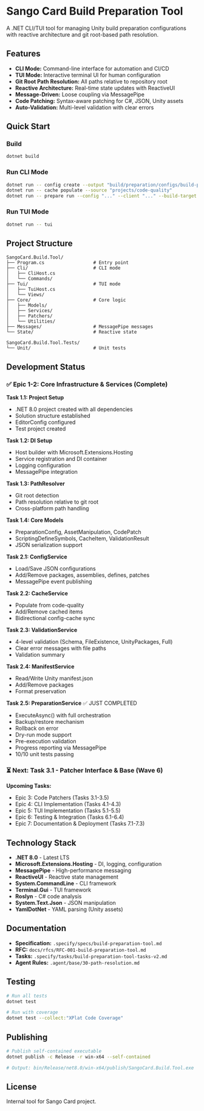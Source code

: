 # Sango Card Build Preparation Tool

A .NET CLI/TUI tool for managing Unity build preparation configurations with reactive architecture and git root-based path resolution.

## Features

- **CLI Mode:** Command-line interface for automation and CI/CD
- **TUI Mode:** Interactive terminal UI for human configuration
- **Git Root Path Resolution:** All paths relative to repository root
- **Reactive Architecture:** Real-time state updates with ReactiveUI
- **Message-Driven:** Loose coupling via MessagePipe
- **Code Patching:** Syntax-aware patching for C#, JSON, Unity assets
- **Auto-Validation:** Multi-level validation with clear errors

## Quick Start

### Build

```bash
dotnet build
```

### Run CLI Mode

```bash
dotnet run -- config create --output "build/preparation/configs/build-preparation.json"
dotnet run -- cache populate --source "projects/code-quality"
dotnet run -- prepare run --config "..." --client "..." --build-target "StandaloneWindows64"
```

### Run TUI Mode

```bash
dotnet run -- tui
```

## Project Structure

```
SangoCard.Build.Tool/
├── Program.cs                  # Entry point
├── Cli/                        # CLI mode
│   ├── CliHost.cs
│   └── Commands/
├── Tui/                        # TUI mode
│   ├── TuiHost.cs
│   └── Views/
├── Core/                       # Core logic
│   ├── Models/
│   ├── Services/
│   ├── Patchers/
│   └── Utilities/
├── Messages/                   # MessagePipe messages
└── State/                      # Reactive state

SangoCard.Build.Tool.Tests/
└── Unit/                       # Unit tests
```

## Development Status

### ✅ Epic 1-2: Core Infrastructure & Services (Complete)

**Task 1.1: Project Setup**

- .NET 8.0 project created with all dependencies
- Solution structure established
- EditorConfig configured
- Test project created

**Task 1.2: DI Setup**

- Host builder with Microsoft.Extensions.Hosting
- Service registration and DI container
- Logging configuration
- MessagePipe integration

**Task 1.3: PathResolver**

- Git root detection
- Path resolution relative to git root
- Cross-platform path handling

**Task 1.4: Core Models**

- PreparationConfig, AssetManipulation, CodePatch
- ScriptingDefineSymbols, CacheItem, ValidationResult
- JSON serialization support

**Task 2.1: ConfigService**

- Load/Save JSON configurations
- Add/Remove packages, assemblies, defines, patches
- MessagePipe event publishing

**Task 2.2: CacheService**

- Populate from code-quality
- Add/Remove cached items
- Bidirectional config-cache sync

**Task 2.3: ValidationService**

- 4-level validation (Schema, FileExistence, UnityPackages, Full)
- Clear error messages with file paths
- Validation summary

**Task 2.4: ManifestService**

- Read/Write Unity manifest.json
- Add/Remove packages
- Format preservation

**Task 2.5: PreparationService** ✅ JUST COMPLETED

- ExecuteAsync() with full orchestration
- Backup/restore mechanism
- Rollback on error
- Dry-run mode support
- Pre-execution validation
- Progress reporting via MessagePipe
- 10/10 unit tests passing

### ⏳ Next: Task 3.1 - Patcher Interface & Base (Wave 6)

**Upcoming Tasks:**

- Epic 3: Code Patchers (Tasks 3.1-3.5)
- Epic 4: CLI Implementation (Tasks 4.1-4.3)
- Epic 5: TUI Implementation (Tasks 5.1-5.5)
- Epic 6: Testing & Integration (Tasks 6.1-6.4)
- Epic 7: Documentation & Deployment (Tasks 7.1-7.3)

## Technology Stack

- **.NET 8.0** - Latest LTS
- **Microsoft.Extensions.Hosting** - DI, logging, configuration
- **MessagePipe** - High-performance messaging
- **ReactiveUI** - Reactive state management
- **System.CommandLine** - CLI framework
- **Terminal.Gui** - TUI framework
- **Roslyn** - C# code analysis
- **System.Text.Json** - JSON manipulation
- **YamlDotNet** - YAML parsing (Unity assets)

## Documentation

- **Specification:** `.specify/specs/build-preparation-tool.md`
- **RFC:** `docs/rfcs/RFC-001-build-preparation-tool.md`
- **Tasks:** `.specify/tasks/build-preparation-tool-tasks-v2.md`
- **Agent Rules:** `.agent/base/30-path-resolution.md`

## Testing

```bash
# Run all tests
dotnet test

# Run with coverage
dotnet test --collect:"XPlat Code Coverage"
```

## Publishing

```bash
# Publish self-contained executable
dotnet publish -c Release -r win-x64 --self-contained

# Output: bin/Release/net8.0/win-x64/publish/SangoCard.Build.Tool.exe
```

## License

Internal tool for Sango Card project.
